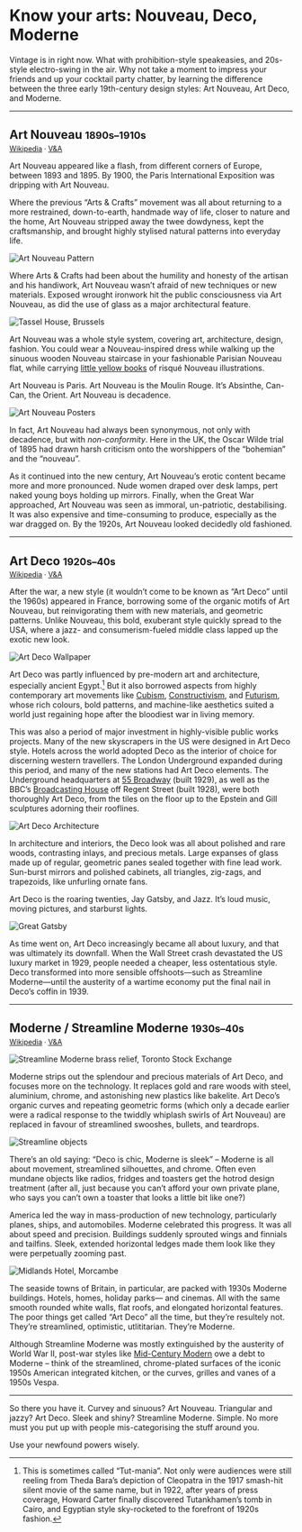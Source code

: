 # Know your arts: Nouveau, Deco, Moderne

Vintage is in right now. What with prohibition-style speakeasies, and 20s-style electro-swing in the air. Why not take a moment to impress your friends and up your cocktail party chatter, by learning the difference between the three early 19th-century design styles: Art Nouveau, Art Deco, and Moderne.

<hr class="stars">

## Art Nouveau <small>1890s–1910s</small>

<p style="margin-top: -1em; font-size: 0.9em;"><a href="https://en.wikipedia.org/wiki/Art_Nouveau">Wikipedia</a> · <a href="http://www.vam.ac.uk/page/a/art-nouveau/">V&amp;A</a></p>

Art Nouveau appeared like a flash, from different corners of Europe, between 1893 and 1895. By 1900, the Paris International Exposition was dripping with Art Nouveau.

Where the previous “Arts & Crafts” movement was all about returning to a more restrained, down-to-earth, handmade way of life, closer to nature and the home, Art Nouveau stripped away the twee dowdyness, kept the craftsmanship, and brought highly stylised natural patterns into everyday life.

![Art Nouveau Pattern](/media/art-nouveau-pattern.jpg)

Where Arts & Crafts had been about the humility and honesty of the artisan and his handiwork, Art Nouveau wasn’t afraid of new techniques or new materials. Exposed wrought ironwork hit the public consciousness via Art Nouveau, as did the use of glass as a major architectural feature.

![Tassel House, Brussels](/media/tassel-house.jpg)

Art Nouveau was a whole style system, covering art, architecture, design, fashion. You could wear a Nouveau-inspired dress while walking up the sinuous wooden Nouveau staircase in your fashionable Parisian Nouveau flat, while carrying [little yellow books](https://en.wikipedia.org/wiki/The_Yellow_Book) of risqué Nouveau illustrations.

Art Nouveau is Paris. Art Nouveau is the Moulin Rouge. It’s Absinthe, Can-Can, the Orient. Art Nouveau is decadence.

![Art Nouveau Posters](/media/art-nouveau-posters.jpg)

In fact, Art Nouveau had always been synonymous, not only with decadence, but with *non-conformity*. Here in the UK, the Oscar Wilde trial of 1895 had drawn harsh criticism onto the worshippers of the “bohemian” and the “nouveau”.

As it continued into the new century, Art Nouveau’s erotic content became more and more pronounced. Nude women draped over desk lamps, pert naked young boys holding up mirrors. Finally, when the Great War approached, Art Nouveau was seen as immoral, un-patriotic, destabilising. It was also expensive and time-consuming to produce, especially as the war dragged on. By the 1920s, Art Nouveau looked decidedly old fashioned.

<hr class="stars">

## Art Deco <small>1920s–40s</small>

<p style="margin-top: -1em; font-size: 0.9em;"><a href="https://en.wikipedia.org/wiki/Art_Deco">Wikipedia</a> · <a href="http://www.vam.ac.uk/page/a/art-deco/">V&amp;A</a></p>

After the war, a new style (it wouldn’t come to be known as “Art Deco” until the 1960s) appeared in France, borrowing some of the organic motifs of Art Nouveau, but reinvigorating them with new materials, and geometric patterns. Unlike Nouveau, this bold, exuberant style quickly spread to the USA, where a jazz- and consumerism-fueled middle class lapped up the exotic new look.

![Art Deco Wallpaper](/media/art-deco-wallpaper.jpg)

Art Deco was partly influenced by pre-modern art and architecture, especially ancient Egypt.[^1] But it also borrowed aspects from highly contemporary art movements like [Cubism](http://www.tate.org.uk/learn/online-resources/glossary/c/cubism), [Constructivism](http://www.tate.org.uk/learn/online-resources/glossary/c/constructivism), and [Futurism](http://www.tate.org.uk/learn/online-resources/glossary/f/futurism), whose rich colours, bold patterns, and machine-like aesthetics suited a world just regaining hope after the bloodiest war in living memory.

[^1]: This is sometimes called “Tut-mania”. Not only were audiences were still reeling from Theda Bara’s depiction of Cleopatra in the 1917 smash-hit silent movie of the same name, but in 1922, after years of press coverage, Howard Carter finally discovered Tutankhamen’s tomb in Cairo, and Egyptian style sky-rocketed to the forefront of 1920s fashion.

This was also a period of major investment in highly-visible public works projects. Many of the new skyscrapers in the US were designed in Art Deco style. Hotels across the world adopted Deco as the interior of choice for discerning western travellers. The London Underground expanded during this period, and many of the new stations had Art Deco elements. The Underground headquarters at [55 Broadway](https://en.wikipedia.org/wiki/55_Broadway) (built 1929), as well as the BBC’s [Broadcasting House](https://en.wikipedia.org/wiki/Broadcasting_House) off Regent Street (built 1928), were both thoroughly Art Deco, from the tiles on the floor up to the Epstein and Gill sculptures adorning their rooflines.

![Art Deco Architecture](/media/art-deco-architecture.jpg)

In architecture and interiors, the Deco look was all about polished and rare woods, contrasting inlays, and precious metals. Large expanses of glass made up of regular, geometric panes sealed together with fine lead work. Sun-burst mirrors and polished cabinets, all triangles, zig-zags, and trapezoids, like unfurling ornate&nbsp;fans.

Art Deco is the roaring twenties, Jay Gatsby, and Jazz. It’s loud music, moving pictures, and starburst lights.

![Great Gatsby](/media/great-gatsby.jpg)

As time went on, Art Deco increasingly became all about luxury, and that was ultimately its downfall. When the Wall Street crash devastated the US luxury market in 1929, people needed a cheaper, less ostentatious style. Deco transformed into more sensible offshoots—such as Streamline Moderne—until the austerity of a wartime economy put the final nail in Deco’s coffin in 1939.

<hr class="stars">

## Moderne / Streamline Moderne <small>1930s–40s</small>

<p style="margin-top: -1em; font-size: 0.9em;"><a href="https://en.wikipedia.org/wiki/Streamline_Moderne">Wikipedia</a> · <a href="http://www.vam.ac.uk/content/articles/a/art-deco-exotic-and-moderne/">V&amp;A</a></p>

![Streamline Moderne brass relief, Toronto Stock Exchange](/media/moderne-brass-relief.jpg)

Moderne strips out the splendour and precious materials of Art Deco, and focuses more on the technology. It replaces gold and rare woods with steel, aluminium, chrome, and astonishing new plastics like bakelite. Art Deco’s organic curves and repeating geometric forms (which only a decade earlier were a radical response to the twiddly whiplash swirls of Art Nouveau) are replaced in favour of streamlined swooshes, bullets, and teardrops.

![Streamline objects](/media/streamline-objects.jpg)

There’s an old saying: “Deco is chic, Moderne is sleek” – Moderne is all about movement, streamlined silhouettes, and chrome. Often even mundane objects like radios, fridges and toasters get the hotrod design treatment (after all, just because you can’t afford your own private plane, who says you can’t own a toaster that looks a little bit like one?)

America led the way in mass-production of new technology, particularly planes, ships, and automobiles. Moderne celebrated this progress. It was all about speed and precision. Buildings suddenly sprouted wings and finnials and tailfins. Sleek, extended horizontal ledges made them look like they were perpetually zooming past.

![Midlands Hotel, Morcambe](/media/midlands-hotel-morcambe.jpg)

The seaside towns of Britain, in particular, are packed with 1930s Moderne buildings. Hotels, homes, holiday parks— and cinemas. All with the same smooth rounded white walls, flat roofs, and elongated horizontal features. The poor things get called “Art Deco” all the time, but they’re resultely not. They’re streamlined, optimistic, utlititarian. They’re Moderne.

Although Streamline Moderne was mostly extinguished by the austerity of World War II, post-war styles like [Mid-Century Modern](https://en.wikipedia.org/wiki/Mid-century_modern) owe a debt to Moderne – think of the streamlined, chrome-plated surfaces of the iconic 1950s American integrated kitchen, or the curves, grilles and vanes of a 1950s Vespa.

<hr class="stars">

So there you have it. Curvey and sinuous? Art Nouveau. Triangular and jazzy? Art Deco. Sleek and shiny? Streamline Moderne. Simple. No more must you put up with people mis-categorising the stuff around you.

Use your newfound powers wisely.

<link href="/post/unfortunate-exclusivity-of-art">
<link href="/post/liver-grease-oil-chemical">
<meta name="description" content="Vintage is in. Impress your friends and up your cocktail party chatter, by learning the difference between the three early 19th-century design styles: Art Nouveau, Art Deco, and Moderne.">
